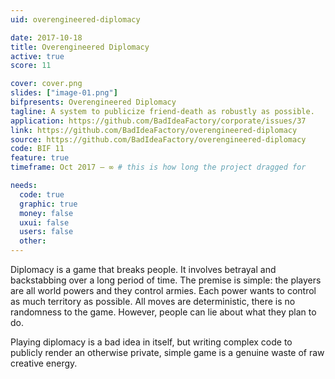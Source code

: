 ```yaml
---
uid: overengineered-diplomacy

date: 2017-10-18
title: Overengineered Diplomacy
active: true
score: 11

cover: cover.png
slides: ["image-01.png"]
bifpresents: Overengineered Diplomacy
tagline: A system to publicize friend-death as robustly as possible.
application: https://github.com/BadIdeaFactory/corporate/issues/37
link: https://github.com/BadIdeaFactory/overengineered-diplomacy
source: https://github.com/BadIdeaFactory/overengineered-diplomacy
code: BIF 11
feature: true
timeframe: Oct 2017 – ∞ # this is how long the project dragged for

needs:
  code: true
  graphic: true
  money: false
  uxui: false
  users: false
  other: 
---
```


Diplomacy is a game that breaks people. It involves betrayal and backstabbing over a long period of time. The premise is simple: the players are all world powers and they control armies. Each power wants to control as much territory as possible. All moves are deterministic, there is no randomness to the game. However, people can lie about what they plan to do.

Playing diplomacy is a bad idea in itself, but writing complex code to publicly render an otherwise private, simple game is a genuine waste of raw creative energy.
